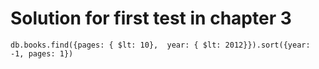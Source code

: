 # Solution for first test in chapter 3

	db.books.find({pages: { $lt: 10},  year: { $lt: 2012}}).sort({year: -1, pages: 1})